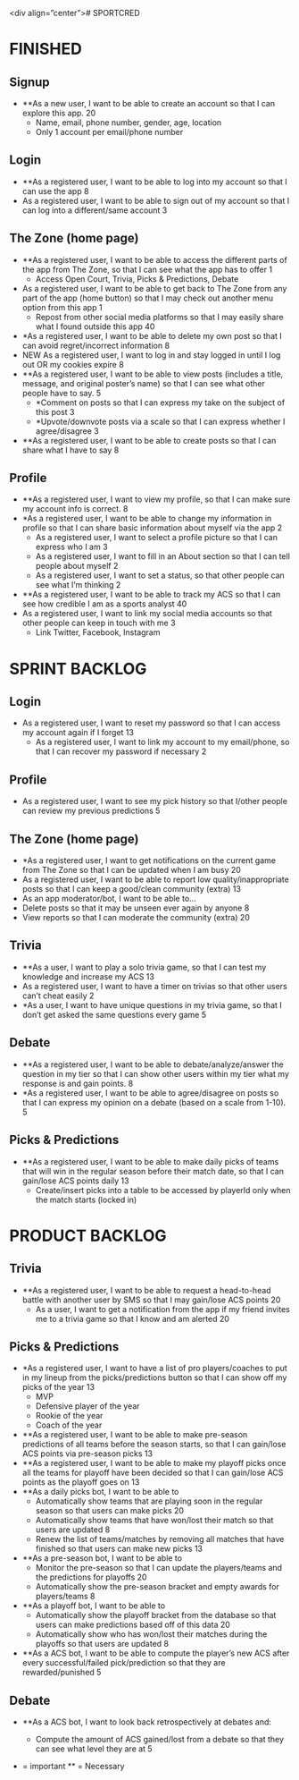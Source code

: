 ﻿<div‌ ‌align=”center”># SPORTCRED</div>
# FINISHED
## Signup
* **As a new user, I want to be able to create an account so that I can explore this app. 20
   * Name, email, phone number, gender, age, location
   * Only 1 account per email/phone number
## Login
* **As a registered user, I want to be able to log into my account so that I can use the app 8
* As a registered user, I want to be able to sign out of my account so that I can log into a different/same account 3
## The Zone (home page)
* **As a registered user, I want to be able to access the different parts of the app from The Zone, so that I can see what the app has to offer 1
   * Access Open Court, Trivia, Picks & Predictions, Debate
* As a registered user, I want to be able to get back to The Zone from any part of the app (home button) so that I may check out another menu option from this app 1
   * Repost from other social media platforms so that I may easily share what I found outside this app 40
* *As a registered user, I want to be able to delete my own post so that I can avoid regret/incorrect information 8
* NEW As a registered user, I want to log in and stay logged in until I log out OR my cookies expire 8
* **As a registered user, I want to be able to view posts (includes a title, message, and original poster’s name) so that I can see what other people have to say. 5
   * *Comment on posts so that I can express my take on the subject of this post 3
   * *Upvote/downvote posts via a scale so that I can express whether I agree/disagree 3
* **As a registered user, I want to be able to create posts so that I can share what I have to say 8
## Profile
* **As a registered user, I want to view my profile, so that I can make sure my account info is correct. 8
* *As a registered user, I want to be able to change my information in profile so that I can share basic information about myself via the app 2
   * As a registered user, I want to select a profile picture so that I can express who I am 3
   * As a registered user, I want to fill in an About section so that I can tell people about myself 2
   * As a registered user, I want to set a status, so that other people can see what I’m thinking 2
* **As a registered user, I want to be able to track my ACS so that I can see how credible I am as a sports analyst 40
* As a registered user, I want to link my social media accounts so that other people can keep in touch with me 3
   * Link Twitter, Facebook, Instagram


# SPRINT BACKLOG


## Login
* As a registered user, I want to reset my password so that I can access my account again if I forget 13
   * As a registered user, I want to link my account to my email/phone, so that I can recover my password if necessary 2
## Profile
* As a registered user, I want to see my pick history so that I/other people can review my previous predictions 5


## The Zone (home page)
* *As a registered user, I want to get notifications on the current game from The Zone so that I can be updated when I am busy 20
* As a registered user, I want to be able to report low quality/inappropriate posts so that I can keep a good/clean community (extra) 13
* As an app moderator/bot, I want to be able to…
* Delete posts so that it may be unseen ever again by anyone 8
* View reports so that I can moderate the community (extra) 20


## Trivia
* **As a user, I want to play a solo trivia game, so that I can test my knowledge and increase my ACS 13
* As a registered user, I want to have a timer on trivias so that other users can’t cheat easily 2
* *As a user, I want to have unique questions in my trivia game, so that I don’t get asked the same questions every game 5


## Debate
* **As a registered user, I want to be able to debate/analyze/answer the question in my tier so that I can show other users within my tier what my response is and gain points. 8
* *As a registered user, I want to be able to agree/disagree on posts so that I can express my opinion on a debate (based on a scale from 1-10). 5


## Picks & Predictions
* **As a registered user, I want to be able to make daily picks of teams that will win in the regular season before their match date, so that I can gain/lose ACS points daily 13
   * Create/insert picks into a table to be accessed by playerId only when the match starts (locked in)


# PRODUCT BACKLOG


## Trivia
* **As a registered user, I want to be able to request a head-to-head battle with another user by SMS so that I may gain/lose ACS points 20
   * As a user, I want to get a notification from the app if my friend invites me to a trivia game so that I know and am alerted 20


## Picks & Predictions
* *As a registered user, I want to have a list of pro players/coaches to put in my lineup from the picks/predictions button so that I can show off my picks of the year 13
   * MVP
   * Defensive player of the year
   * Rookie of the year
   * Coach of the year
* **As a registered user, I want to be able to make pre-season predictions of all teams before the season starts, so that I can gain/lose ACS points via pre-season picks 13
* **As a registered user, I want to be able to make my playoff picks once all the teams for playoff have been decided so that I can gain/lose ACS points as the playoff goes on 13
* **As a daily picks bot, I want to be able to
   * Automatically show teams that are playing soon in the regular season so that users can make picks 20
   * Automatically show teams that have won/lost their match so that users are updated 8
   * Renew the list of teams/matches by removing all matches that have finished so that users can make new picks 13
* **As a pre-season bot, I want to be able to
   * Monitor the pre-season so that I can update the players/teams and the predictions for playoffs 20
   * Automatically show the pre-season bracket and empty awards for players/teams 8
* **As a playoff bot, I want to be able to
   * Automatically show the playoff bracket from the database so that users can make predictions based off of this data 20
   * Automatically show who has won/lost their matches during the playoffs so that users are updated 8
* **As a ACS bot, I want to be able to compute the player’s new ACS after every successful/failed pick/prediction so that they are rewarded/punished 5
## Debate
* **As a ACS bot, I want to look back retrospectively at debates and:
   * Compute the amount of ACS gained/lost from a debate so that they can see what level they are at 5


* = important                ** = Necessary
